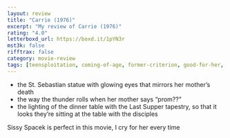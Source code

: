 ```yaml
---
layout: review
title: "Carrie (1976)"
excerpt: "My review of Carrie (1976)"
rating: "4.0"
letterboxd_url: https://boxd.it/1pYN3r
mst3k: false
rifftrax: false
category: movie-review
tags: [teensploitation, coming-of-age, former-criterion, good-for-her, house-of-psychotic-women, 1001-movies, switchblade-sisters]
---
```


- the St. Sebastian statue with glowing eyes that mirrors her mother’s death
- the way the thunder rolls when her mother says “prom??”
- the lighting of the dinner table with the Last Supper tapestry, so that it looks they’re sitting at the table with the disciples

Sissy Spacek is perfect in this movie, I cry for her every time
